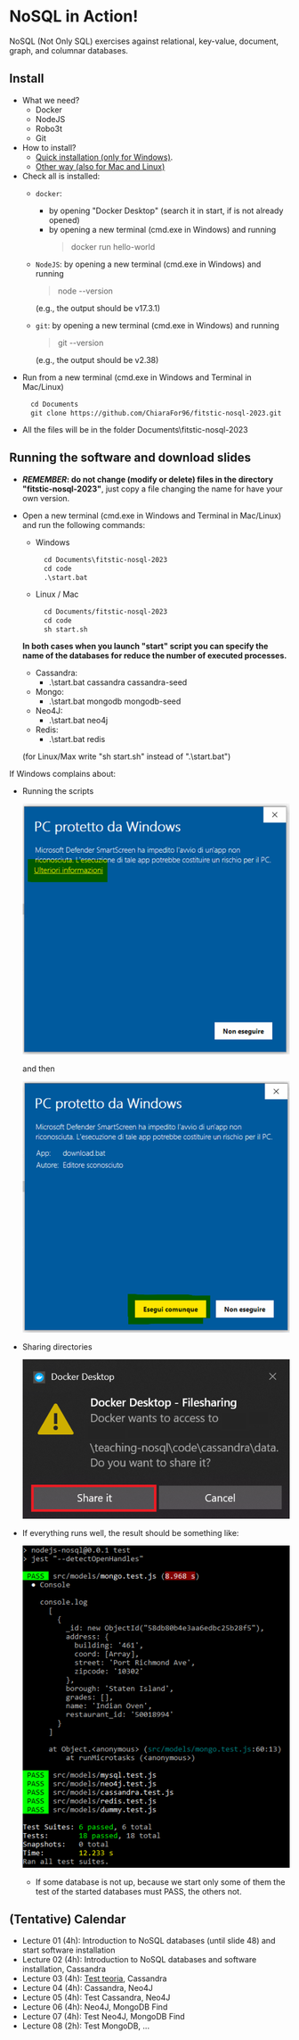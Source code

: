 # NoSQL in Action!

NoSQL (Not Only SQL) exercises against relational, key-value, document, graph, and columnar databases.

## Install
- What we need?
    - Docker
    - NodeJS
    - Robo3t
    - Git
- How to install?
    - [Quick installation (only for Windows)](instructions/QuickInstall.md).
    - [Other way (also for Mac and Linux)](instructions/OtherInstall.md)
- Check all is installed:
    - `docker`: 
        - by opening "Docker Desktop" (search it in start, if is not already opened)
        - by opening a new terminal (cmd.exe in Windows) and running 
            > docker run hello-world 
    - `NodeJS`: by opening a new terminal (cmd.exe in Windows) and running 
        > node --version
        
        (e.g., the output should be v17.3.1)
    - `git`: by opening a new terminal (cmd.exe in Windows) and running 
        > git --version

        (e.g., the output should be v2.38)
- Run from a new terminal (cmd.exe in Windows and Terminal in Mac/Linux)
    >   
        cd Documents 
        git clone https://github.com/ChiaraFor96/fitstic-nosql-2023.git
- All the files will be in the folder Documents\fitstic-nosql-2023

## Running the software and download slides
- __***REMEMBER***: do not change (modify or delete) files in the directory "fitstic-nosql-2023"__, just copy a file changing the name for have your own version.

- Open a new terminal (cmd.exe in Windows and Terminal in Mac/Linux) and run the following commands:
    - Windows
        >
            cd Documents\fitstic-nosql-2023
            cd code
            .\start.bat
    - Linux / Mac
        > 
            cd Documents/fitstic-nosql-2023
            cd code
            sh start.sh
    
    __In both cases when you launch "start" script you can specify the name of the databases for reduce the number of executed processes.__
    - Cassandra:
        - .\start.bat cassandra cassandra-seed
    - Mongo:
        - .\start.bat mongodb mongodb-seed
    - Neo4J:
        - .\start.bat neo4j
    - Redis:
        - .\start.bat redis
    
    (for Linux/Max write "sh start.sh" instead of ".\start.bat")


If Windows complains about:
  - Running the scripts

    ![/imgs/win-docker4.png](imgs/win-docker4.png)
    
    and then

    ![/imgs/win-docker5.png](imgs/win-docker5.png)

  - Sharing directories

    ![/imgs/win-docker6.png](imgs/win-docker6.png)

- If everything runs well, the result should be something like:

    ![/imgs/docker-success.png](imgs/docker-success.png)

    - If some database is not up, because we start only some of them the test of the started databases must PASS, the others not.

## (Tentative) Calendar
- Lecture 01 (4h): Introduction to NoSQL databases (until slide 48) and start software installation
- Lecture 02 (4h): Introduction to NoSQL databases and software installation, Cassandra
- Lecture 03 (4h): [Test teoria](https://docs.google.com/forms/d/e/1FAIpQLSeTSG2jmfWMqMkOz8F7mXLBDmpOwj2g9sP8IwEnAc1jlIuU4w/viewform?usp=sf_link), Cassandra
- Lecture 04 (4h): Cassandra, Neo4J
- Lecture 05 (4h): Test Cassandra, Neo4J
- Lecture 06 (4h): Neo4J, MongoDB Find
- Lecture 07 (4h): Test Neo4J, MongoDB Find
- Lecture 08 (2h): Test MongoDB, ...